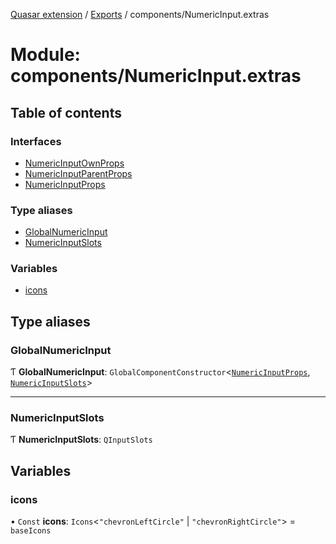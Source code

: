 [Quasar extension](../index.md) / [Exports](../modules.md) / components/NumericInput.extras

# Module: components/NumericInput.extras

## Table of contents

### Interfaces

- [NumericInputOwnProps](../interfaces/components_NumericInput_extras.NumericInputOwnProps.md)
- [NumericInputParentProps](../interfaces/components_NumericInput_extras.NumericInputParentProps.md)
- [NumericInputProps](../interfaces/components_NumericInput_extras.NumericInputProps.md)

### Type aliases

- [GlobalNumericInput](components_NumericInput_extras.md#globalnumericinput)
- [NumericInputSlots](components_NumericInput_extras.md#numericinputslots)

### Variables

- [icons](components_NumericInput_extras.md#icons)

## Type aliases

### GlobalNumericInput

Ƭ **GlobalNumericInput**: `GlobalComponentConstructor`<[`NumericInputProps`](../interfaces/components_NumericInput_extras.NumericInputProps.md), [`NumericInputSlots`](components_NumericInput_extras.md#numericinputslots)\>

___

### NumericInputSlots

Ƭ **NumericInputSlots**: `QInputSlots`

## Variables

### icons

• `Const` **icons**: `Icons`<``"chevronLeftCircle"`` \| ``"chevronRightCircle"``\> = `baseIcons`
